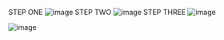 STEP ONE
![image](https://github.com/ObLIskYenz/Overpowered-FPS-unlock/assets/154091555/07c09e0e-65d0-4570-9706-d9bff4487b5e)
STEP TWO
![image](https://github.com/ObLIskYenz/Overpowered-FPS-unlock/assets/154091555/387cdd87-c3bb-4985-9d9b-f0639a908f7b)
STEP THREE
![image](https://github.com/ObLIskYenz/Overpowered-FPS-unlock/assets/154091555/3d330b28-7c4c-4525-958f-76e9fd4edb5e)

![image](https://github.com/ObLIskYenz/Overpowered-FPS-unlock/assets/154091555/3415cef7-e6f0-43c3-bb8d-207fdf8e62e9)
